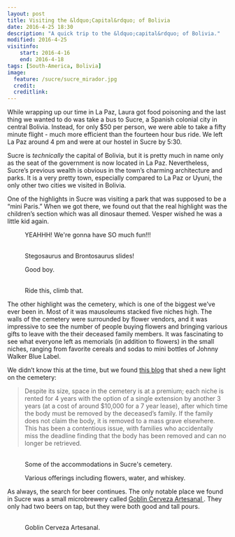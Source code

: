```yaml
---
layout: post
title: Visiting the &ldquo;Capital&rdquo; of Bolivia 
date: 2016-4-25 18:30
description: "A quick trip to the &ldquo;capital&rdquo; of Bolivia."
modified: 2016-4-25
visitinfo:
    start: 2016-4-16
    end: 2016-4-18
tags: [South-America, Bolivia]
image:
  feature: /sucre/sucre_mirador.jpg
  credit: 
  creditlink:
---
```


While wrapping up our time in La Paz, Laura got food poisoning and the last thing we wanted to do was take a bus to Sucre, a Spanish colonial city in central Bolivia. Instead, for only $50 per person, we were able to take a fifty minute flight - much more efficient than the fourteen hour bus ride. We left La Paz around 4 pm and were at our hostel in Sucre by 5:30. 

Sucre is *technically* the capital of Bolivia, but it is pretty much in name only as the seat of the government is now located in La Paz. Nevertheless, Sucre’s previous wealth is obvious in the town’s charming architecture and parks. It is a very pretty town, especially compared to La Paz or Uyuni, the only other two cities we visited in Bolivia.

One of the highlights in Sucre was visiting a park that was supposed to be a “mini Paris.” When we got there, we found out that the real highlight was the children’s section which was all dinosaur themed. Vesper wished he was a little kid again.
<figure>
    <a href="/images/sucre/teerex_handhold.jpg"><img src="/images/sucre/teerex_handhold.jpg" alt=""></a>
    <figcaption>YEAHHH! We're gonna have SO much fun!!!</figcaption>
</figure>
<figure class="half">
    <a href="/images/sucre/stegosaurus_slide.jpg"><img src="/images/sucre/stegosaurus_slide.jpg" alt=""></a>
    <a href="/images/sucre/brontosaurus_slide.jpg"><img src="/images/sucre/brontosaurus_slide.jpg" alt=""></a>
    <figcaption>Stegosaurus and Brontosaurus slides!</figcaption>
</figure>
<figure>
    <a href="/images/sucre/petting_zoo.jpg"><img src="/images/sucre/petting_zoo.jpg" alt=""></a>
    <figcaption>Good boy.</figcaption>
</figure>
<figure class="half">
    <a href="/images/sucre/teter_totter.jpg"><img src="/images/sucre/teter_totter.jpg" alt=""></a>
    <a href="/images/sucre/fake_eiffel_tower.jpg"><img src="/images/sucre/fake_eiffel_tower.jpg" alt=""></a>
    <figcaption>Ride this, climb that.</figcaption>
</figure>

The other highlight was the cemetery, which is one of the biggest we’ve ever been in. Most of it was mausoleums stacked five niches high. The walls of the cemetery were surrounded by flower vendors, and it was impressive to see the number of people buying flowers and bringing various gifts to leave with the their deceased family members. It was fascinating to see what everyone left as memorials (in addition to flowers) in the small niches, ranging from favorite cereals and sodas to mini bottles of Johnny Walker Blue Label.

We didn’t know this at the time, but we found [this blog](http://www.sucrelife.com/sucres-general-cemetery/) that shed a new light on the cemetery:

> Despite its size, space in the cemetery is at a premium; each niche is rented for 4 years with the option of a single extension by another 3 years (at a cost of around $10,000 for a 7 year lease), after which time the body must be removed by the deceased’s family. If the family does not claim the body, it is removed to a mass grave elsewhere. This has been a contentious issue, with families who accidentally miss the deadline finding that the body has been removed and can no longer be retrieved.

<figure class="half">
    <a href="/images/sucre/cemetary_ground.jpg"><img src="/images/sucre/cemetary_ground.jpg" alt=""></a>
    <a href="/images/sucre/cemetary_rows.jpg"><img src="/images/sucre/cemetary_rows.jpg" alt=""></a>
    <figcaption>Some of the accommodations in Sucre's cemetery.</figcaption>
</figure>
<figure>
    <a href="/images/sucre/cemetary_offering.jpg"><img src="/images/sucre/cemetary_offering.jpg" alt=""></a>
    <figcaption>Various offerings including flowers, water, and whiskey.</figcaption>
</figure>

As always, the search for beer continues. The only notable place we found in Sucre was a small microbrewery called [Goblin Cerveza Artesanal
](https://www.facebook.com/goblincervezaartesanal). They only had two beers on tap, but they were both good and tall pours.
<figure class="half">
    <a href="/images/sucre/goblin_beer.jpg"><img src="/images/sucre/goblin_beer.jpg" alt=""></a>
    <a href="/images/sucre/goblin_art.jpg"><img src="/images/sucre/goblin_art.jpg" alt=""></a>
    <figcaption>Goblin Cerveza Artesanal.</figcaption>
</figure>
